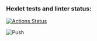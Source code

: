 ### Hexlet tests and linter status:
[![Actions Status](https://github.com/Muz4k/devops-for-programmers-project-lvl1/workflows/hexlet-check/badge.svg)](https://github.com/Muz4k/devops-for-programmers-project-lvl1/actions)


![Push](https://github.com/Muz4k/devops-for-programmers-project-lvl1/workflows/push/badge.svg)